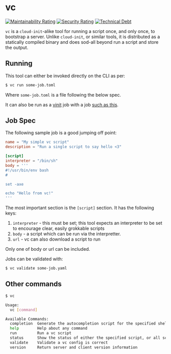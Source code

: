 # vc

[![Maintainability Rating](https://sonarcloud.io/api/project_badges/measure?project=vinyl-linux_vinit&metric=sqale_rating)](https://sonarcloud.io/dashboard?id=vinyl-linux_vinit)
[![Security Rating](https://sonarcloud.io/api/project_badges/measure?project=vinyl-linux_vinit&metric=security_rating)](https://sonarcloud.io/dashboard?id=vinyl-linux_vinit)
[![Technical Debt](https://sonarcloud.io/api/project_badges/measure?project=vinyl-linux_vinit&metric=sqale_index)](https://sonarcloud.io/dashboard?id=vinyl-linux_vinit)

`vc` is a `cloud-init`-alike tool for running a script once, and only once, to bootstrap a server. Unlike `cloud-init`, or similar tools, it is distributed as a statically compiled binary and does sod-all beyond run a script and store the output.

## Running

This tool can either be invoked directly on the CLI as per:

```bash
$ vc run some-job.toml
```

Where `some-job.toml` is a file following the below spec.

It can also be run as a [vinit](https://github.com/vinyl-linux/vinit) job with a job [such as this](https://github.com/jspc/vinit-bootscripts/tree/master/vinit/99-vc).

## Job Spec

The following sample job is a good jumping off point:

```toml
name = "My simple vc script"
description = "Run a single script to say hello <3"

[script]
interpreter = "/bin/sh"
body = '''
#!/usr/bin/env bash
#

set -axe

echo "Hello from vc!"
'''
```

The most important section is the `[script]` section. It has the following keys:

1. `interpreter` - this must be set; this tool expects an interpreter to be set to encourage clear, easily grokkable scripts
1. `body` - a script which can be run via the interpretter.
1. `url` - vc can also download a script to run

Only one of body or url can be included.

Jobs can be validated with:

```bash
$ vc validate some-job.yaml
```

## Other commands

```bash
$ vc

Usage:
  vc [command]

Available Commands:
  completion  Generate the autocompletion script for the specified shell
  help        Help about any command
  run         Run a vc script
  status      Show the status of either the specified script, or all scripts
  validate    Validate a vc config is correct
  version     Return server and client version information

```
